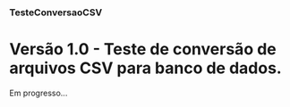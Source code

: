 ### TesteConversaoCSV

# Versão 1.0 - Teste de conversão de arquivos CSV para banco de dados.

Em progresso...
